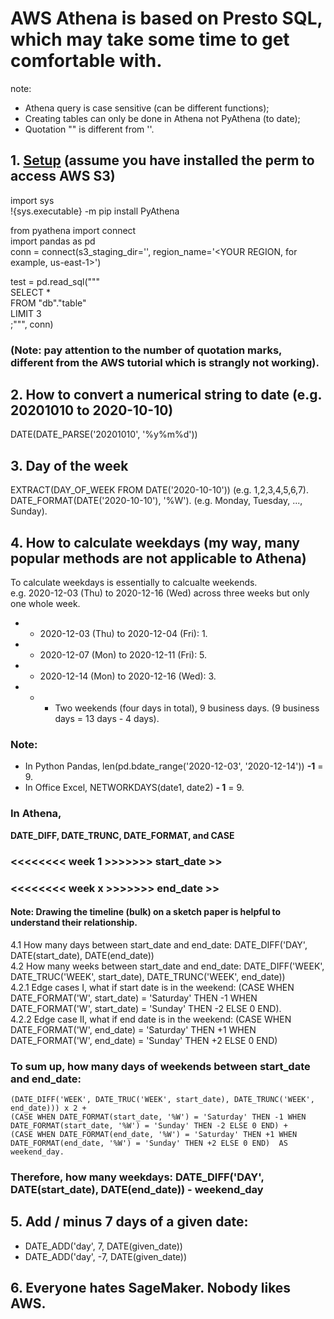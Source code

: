 # AWS Athena is based on Presto SQL, which may take some time to get comfortable with. 
note: 
- Athena query is case sensitive (can be different functions); 
- Creating tables can only be done in Athena not PyAthena (to date); 
- Quotation "" is different from ''.

## 1. [Setup](https://aws.amazon.com/blogs/machine-learning/run-sql-queries-from-your-sagemaker-notebooks-using-amazon-athena/) (assume you have installed the perm to access AWS S3)   
import sys  
!{sys.executable} -m pip install PyAthena  

from pyathena import connect  
import pandas as pd  
conn = connect(s3_staging_dir='<ATHENA QUERY RESULTS LOCATION>',  region_name='<YOUR REGION, for example, us-east-1>')  

test = pd.read_sql("""  
SELECT *  
FROM "db"."table"  
LIMIT 3  
;""", conn)  

### (Note: pay attention to the number of quotation marks, different from the AWS tutorial which is strangly not working).

## 2. How to convert a numerical string to date (e.g. 20201010 to 2020-10-10)  
   DATE(DATE_PARSE('20201010', '%y%m%d'))  
   
## 3. Day of the week
EXTRACT(DAY_OF_WEEK FROM DATE('2020-10-10'))     (e.g. 1,2,3,4,5,6,7).   
DATE_FORMAT(DATE('2020-10-10'), '%W').   (e.g. Monday, Tuesday, ..., Sunday). 

## 4. How to calculate weekdays (my way, many popular methods are not applicable to Athena) 
To calculate weekdays is essentially to calcualte weekends.  
e.g. 2020-12-03 (Thu) to 2020-12-16 (Wed) across three weeks but only one whole week.  
- - 2020-12-03 (Thu) to 2020-12-04 (Fri): 1. 
- - 2020-12-07 (Mon) to 2020-12-11 (Fri): 5. 
- - 2020-12-14 (Mon) to 2020-12-16 (Wed): 3. 
- - - Two weekends (four days in total), 9 business days. (9 business days = 13 days - 4 days). 
### Note:
- In Python Pandas, len(pd.bdate_range('2020-12-03', '2020-12-14')) **-1** = 9. 
- In Office Excel, NETWORKDAYS(date1, date2) **- 1** = 9. 

### In Athena,
**DATE_DIFF, DATE_TRUNC, DATE_FORMAT, and CASE**  

### <<<<<<<< week 1 >>>>>>> start_date >>
### <<<<<<<< week x >>>>>>> end_date >>
#### Note: Drawing the timeline (bulk) on a sketch paper is helpful to understand their relationship.

4.1 How many days between start_date and end_date: DATE_DIFF('DAY', DATE(start_date), DATE(end_date))  
4.2 How many weeks between start_date and end_date: DATE_DIFF('WEEK', DATE_TRUC('WEEK', start_date), DATE_TRUNC('WEEK', end_date))  
4.2.1 Edge cases I, what if start date is in the weekend: (CASE WHEN DATE_FORMAT('W', start_date) = 'Saturday' THEN -1 WHEN DATE_FORMAT('W', start_date) = 'Sunday' THEN -2 ELSE 0 END).  
4.2.2 Edge case II, what if end date is in the weekend: (CASE WHEN DATE_FORMAT('W', end_date) = 'Saturday' THEN +1 WHEN DATE_FORMAT('W', end_date) = 'Sunday' THEN +2 ELSE 0 END)    

### To sum up, how many days of weekends between start_date and end_date:    
    (DATE_DIFF('WEEK', DATE_TRUC('WEEK', start_date), DATE_TRUNC('WEEK', end_date))) x 2 + 
    (CASE WHEN DATE_FORMAT(start_date, '%W') = 'Saturday' THEN -1 WHEN DATE_FORMAT(start_date, '%W') = 'Sunday' THEN -2 ELSE 0 END) +  
    (CASE WHEN DATE_FORMAT(end_date, '%W') = 'Saturday' THEN +1 WHEN DATE_FORMAT(end_date, '%W') = 'Sunday' THEN +2 ELSE 0 END)  AS weekend_day. 
### Therefore, how many weekdays: DATE_DIFF('DAY', DATE(start_date), DATE(end_date)) - **weekend_day**

## 5. Add / minus 7 days of a given date: 
- DATE_ADD('day', 7, DATE(given_date)) 
- DATE_ADD('day', -7, DATE(given_date))

## 6. Everyone hates SageMaker. Nobody likes AWS.
